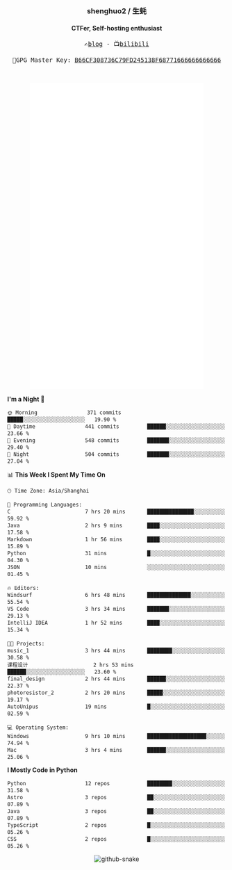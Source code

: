 <h3 align="center"> shenghuo2 / 生蚝 </h3>
<h4 align="center" >CTFer, Self-hosting enthusiast</h3>


<p align="center">
  <samp>
    ✍️<a href="https://blog.shenghuo2.top/">blog</a> -
    📺<a href="https://space.bilibili.com/85894935">bilibili</a>
  </samp>
</p>
<p align="center">
  <samp>
     🔐GPG Master Key: <a align="center" href="https://github.com/shenghuo2.gpg">B66CF308736C79FD245138F68771666666666666</a>
  </samp>
</p>
<br>
<p align="center">
  <a href="https://github.com/shenghuo2">
    <img width="400" align="top" src="https://github.com/shenghuo2/shenghuo2/blob/main/metrics.left.svg" />
  </a>
  <a href="https://github.com/shenghuo2">
    <img width="400" align="top" src="https://github.com/shenghuo2/shenghuo2/blob/main/metrics.right.svg" />
  </a>
</p>


<!--START_SECTION:waka-->
**I'm a Night 🦉** 

```text
🌞 Morning                371 commits         █████░░░░░░░░░░░░░░░░░░░░   19.90 % 
🌆 Daytime                441 commits         ██████░░░░░░░░░░░░░░░░░░░   23.66 % 
🌃 Evening                548 commits         ███████░░░░░░░░░░░░░░░░░░   29.40 % 
🌙 Night                  504 commits         ███████░░░░░░░░░░░░░░░░░░   27.04 % 
```


📊 **This Week I Spent My Time On** 

```text
🕑︎ Time Zone: Asia/Shanghai

💬 Programming Languages: 
C                        7 hrs 20 mins       ███████████████░░░░░░░░░░   59.92 % 
Java                     2 hrs 9 mins        ████░░░░░░░░░░░░░░░░░░░░░   17.58 % 
Markdown                 1 hr 56 mins        ████░░░░░░░░░░░░░░░░░░░░░   15.89 % 
Python                   31 mins             █░░░░░░░░░░░░░░░░░░░░░░░░   04.30 % 
JSON                     10 mins             ░░░░░░░░░░░░░░░░░░░░░░░░░   01.45 % 

🔥 Editors: 
Windsurf                 6 hrs 48 mins       ██████████████░░░░░░░░░░░   55.54 % 
VS Code                  3 hrs 34 mins       ███████░░░░░░░░░░░░░░░░░░   29.13 % 
IntelliJ IDEA            1 hr 52 mins        ████░░░░░░░░░░░░░░░░░░░░░   15.34 % 

🐱‍💻 Projects: 
music_1                  3 hrs 44 mins       ████████░░░░░░░░░░░░░░░░░   30.58 % 
课程设计                     2 hrs 53 mins       ██████░░░░░░░░░░░░░░░░░░░   23.60 % 
final_design             2 hrs 44 mins       ██████░░░░░░░░░░░░░░░░░░░   22.37 % 
photoresistor_2          2 hrs 20 mins       █████░░░░░░░░░░░░░░░░░░░░   19.17 % 
AutoUnipus               19 mins             █░░░░░░░░░░░░░░░░░░░░░░░░   02.59 % 

💻 Operating System: 
Windows                  9 hrs 10 mins       ███████████████████░░░░░░   74.94 % 
Mac                      3 hrs 4 mins        ██████░░░░░░░░░░░░░░░░░░░   25.06 % 
```

**I Mostly Code in Python** 

```text
Python                   12 repos            ████████░░░░░░░░░░░░░░░░░   31.58 % 
Astro                    3 repos             ██░░░░░░░░░░░░░░░░░░░░░░░   07.89 % 
Java                     3 repos             ██░░░░░░░░░░░░░░░░░░░░░░░   07.89 % 
TypeScript               2 repos             █░░░░░░░░░░░░░░░░░░░░░░░░   05.26 % 
CSS                      2 repos             █░░░░░░░░░░░░░░░░░░░░░░░░   05.26 % 
```




<!--END_SECTION:waka-->


<div align="center">
  <picture>
    <source media="(prefers-color-scheme: dark)" srcset="https://gist.githubusercontent.com/shenghuo2/bfce20b14ab0484cef03bae6e60e0b3a/raw/github-snake-dark.svg" />
    <source media="(prefers-color-scheme: light)" srcset="https://gist.githubusercontent.com/shenghuo2/bfce20b14ab0484cef03bae6e60e0b3a/raw/github-snake.svg" />
    <img alt="github-snake" src="https://gist.githubusercontent.com/shenghuo2/bfce20b14ab0484cef03bae6e60e0b3a/raw/github-snake.svg" />
  </picture>
</div>

<!--
**shenghuo2/shenghuo2** is a ✨ _special_ ✨ repository because its `README.md` (this file) appears on your GitHub profile.

Here are some ideas to get you started:

- 🔭 I’m currently working on ...
- 🌱 I’m currently learning ...
- 👯 I’m looking to collaborate on ...
- 🤔 I’m looking for help with ...
- 💬 Ask me about ...
- 📫 How to reach me: ...
- 😄 Pronouns: ...
- ⚡ Fun fact: ...
-->
